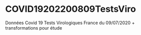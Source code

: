 # COVID19202200809TestsViro
Données Covid 19 Tests Virologiques France du 09/07/2020 + transformations pour étude 
